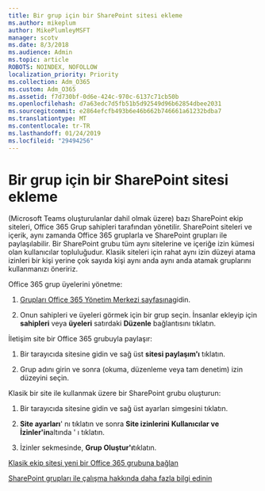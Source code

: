 ```yaml
---
title: Bir grup için bir SharePoint sitesi ekleme
ms.author: mikeplum
author: MikePlumleyMSFT
manager: scotv
ms.date: 8/3/2018
ms.audience: Admin
ms.topic: article
ROBOTS: NOINDEX, NOFOLLOW
localization_priority: Priority
ms.collection: Adm_O365
ms.custom: Adm_O365
ms.assetid: f7d730bf-0d6e-424c-970c-6137c71cb50b
ms.openlocfilehash: d7a63edc7d5fb51b5d92549d96b62854dbee2031
ms.sourcegitcommit: e2864efcfb493b6e46b662b746661a61232bdba7
ms.translationtype: MT
ms.contentlocale: tr-TR
ms.lasthandoff: 01/24/2019
ms.locfileid: "29494256"
---
```

# <a name="add-a-group-to-a-sharepoint-site"></a>Bir grup için bir SharePoint sitesi ekleme

(Microsoft Teams oluşturulanlar dahil olmak üzere) bazı SharePoint ekip siteleri, Office 365 Grup sahipleri tarafından yönetilir. SharePoint siteleri ve içerik, aynı zamanda Office 365 gruplarla ve SharePoint grupları ile paylaşılabilir. Bir SharePoint grubu tüm aynı sitelerine ve içeriğe izin kümesi olan kullanıcılar topluluğudur. Klasik siteleri için rahat aynı izin düzeyi atama izinleri bir kişi yerine çok sayıda kişi aynı anda aynı anda atamak gruplarını kullanmanızı öneririz.
  
Office 365 grup üyelerini yönetme:
  
1. [Grupları Office 365 Yönetim Merkezi sayfasına](https://portal.office.com/adminportal/home#/groups)gidin.
    
2. Onun sahipleri ve üyeleri görmek için bir grup seçin. İnsanlar ekleyip için **sahipleri** veya **üyeleri** satırdaki **Düzenle** bağlantısını tıklatın. 
    
İletişim site bir Office 365 grubuyla paylaşır:
  
1. Bir tarayıcıda sitesine gidin ve sağ üst **sitesi paylaşım'ı** tıklatın. 
    
2. Grup adını girin ve sonra (okuma, düzenleme veya tam denetim) izin düzeyini seçin.
    
Klasik bir site ile kullanmak üzere bir SharePoint grubu oluşturun:
  
1. Bir tarayıcıda sitesine gidin ve sağ üst ayarları simgesini tıklatın.
    
2. **Site ayarları**' nı tıklatın ve sonra **Site izinlerini** **Kullanıcılar ve İzinler'in**altında ' ı tıklatın.
    
3. İzinler sekmesinde, **Grup Oluştur'ı**tıklatın.
    
[Klasik ekip sitesi yeni bir Office 365 grubuna bağlan](https://go.microsoft.com/fwlink/?linkid=2008654)
  
[SharePoint grupları ile çalışma hakkında daha fazla bilgi edinin](https://go.microsoft.com/fwlink/?linkid=874658)
  

